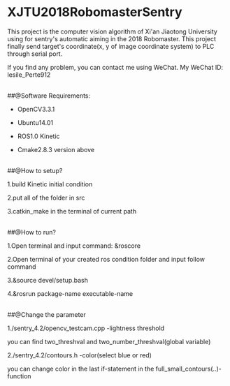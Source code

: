 # XJTU2018RobomasterSentry
This project is the computer vision algorithm of Xi'an Jiaotong University using for sentry's automatic aiming in the 2018 Robomaster. This project finally send target's coordinate(x, y of image coordinate system) to PLC through serial port.

If you find any problem, you can contact me using WeChat. My WeChat ID: lesile_Perte912

<br>
##@Software Requirements:


* OpenCV3.3.1

* Ubuntu14.01

* ROS1.0 Kinetic

* Cmake2.8.3 version above

<br>
##@How to setup?


1.build Kinetic initial condition

2.put all of the folder in src

3.catkin_make in the terminal of current path

<br>
##@How to run?


1.Open terminal and input command: &roscore

2.Open terminal of your created ros condition folder and input follow command

3.&source devel/setup.bash

4.&rosrun package-name executable-name

<br>
##@Change the parameter


1./sentry_4.2/opencv_testcam.cpp -lightness threshold 
 
 you can find two_threshval and two_number_threshval(global variable)

2./sentry_4.2/contours.h -color(select blue or red)
 
 you can change color in the last if-statement in the full_small_contours(..)-function 
